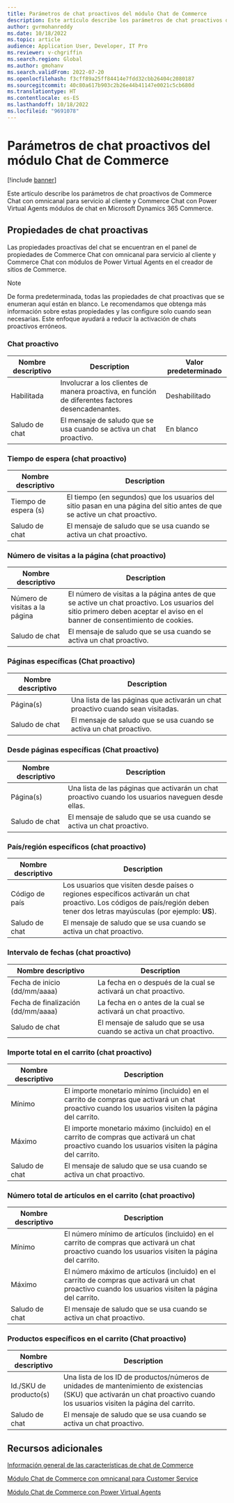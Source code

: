 ```yaml
---
title: Parámetros de chat proactivos del módulo Chat de Commerce
description: Este artículo describe los parámetros de chat proactivos de los módulos de chat de Commerce en Microsoft Dynamics 365 Commerce.
author: gvrmohanreddy
ms.date: 10/18/2022
ms.topic: article
audience: Application User, Developer, IT Pro
ms.reviewer: v-chgriffin
ms.search.region: Global
ms.author: gmohanv
ms.search.validFrom: 2022-07-20
ms.openlocfilehash: f3cff89a25ff84414e7fdd32cbb26404c2080187
ms.sourcegitcommit: 40c80a617b903c2b26e44b41147e0021c5cb680d
ms.translationtype: HT
ms.contentlocale: es-ES
ms.lasthandoff: 10/18/2022
ms.locfileid: "9691078"
---
```

# <a name="commerce-chat-module-proactive-chat-parameters"></a>Parámetros de chat proactivos del módulo Chat de Commerce

[!include [banner](includes/banner.md)]

Este artículo describe los parámetros de chat proactivos de Commerce Chat con omnicanal para servicio al cliente y Commerce Chat con Power Virtual Agents módulos de chat en Microsoft Dynamics 365 Commerce.

## <a name="proactive-chat-properties"></a>Propiedades de chat proactivas

Las propiedades proactivas del chat se encuentran en el panel de propiedades de Commerce Chat con omnicanal para servicio al cliente y Commerce Chat con módulos de Power Virtual Agents en el creador de sitios de Commerce.

> [!NOTE]
> De forma predeterminada, todas las propiedades de chat proactivas que se enumeran aquí están en blanco. Le recomendamos que obtenga más información sobre estas propiedades y las configure solo cuando sean necesarias. Este enfoque ayudará a reducir la activación de chats proactivos erróneos.

### <a name="proactive-chat"></a>Chat proactivo

| Nombre descriptivo | Description | Valor predeterminado |
|---------------|-------------|---------------|
| Habilitada | Involucrar a los clientes de manera proactiva, en función de diferentes factores desencadenantes. | Deshabilitado |
| Saludo de chat | El mensaje de saludo que se usa cuando se activa un chat proactivo. | En blanco |

### <a name="wait-time-proactive-chat"></a>Tiempo de espera (chat proactivo)

| Nombre descriptivo | Description |
|---------------|-------------|
| Tiempo de espera (s) | El tiempo (en segundos) que los usuarios del sitio pasan en una página del sitio antes de que se active un chat proactivo. |
| Saludo de chat | El mensaje de saludo que se usa cuando se activa un chat proactivo. |

### <a name="number-of-page-visits-proactive-chat"></a>Número de visitas a la página (chat proactivo)

| Nombre descriptivo | Description |
|---------------|-------------|
| Número de visitas a la página | El número de visitas a la página antes de que se active un chat proactivo. Los usuarios del sitio primero deben aceptar el aviso en el banner de consentimiento de cookies. |
| Saludo de chat | El mensaje de saludo que se usa cuando se activa un chat proactivo. |

### <a name="specific-pages-proactive-chat"></a>Páginas específicas (Chat proactivo)

| Nombre descriptivo | Description |
|---------------|-------------|
| Página(s) | Una lista de las páginas que activarán un chat proactivo cuando sean visitadas. |
| Saludo de chat | El mensaje de saludo que se usa cuando se activa un chat proactivo. |

### <a name="from-specific-pages-proactive-chat"></a>Desde páginas específicas (Chat proactivo)

| Nombre descriptivo | Description |
|---------------|-------------|
| Página(s) | Una lista de las páginas que activarán un chat proactivo cuando los usuarios naveguen desde ellas. |
| Saludo de chat | El mensaje de saludo que se usa cuando se activa un chat proactivo. |

### <a name="specific-countryregion-proactive-chat"></a>País/región específicos (chat proactivo)

| Nombre descriptivo | Description |
|---------------|-------------|
| Código de país | Los usuarios que visiten desde países o regiones específicos activarán un chat proactivo. Los códigos de país/región deben tener dos letras mayúsculas (por ejemplo: **US**). |
| Saludo de chat | El mensaje de saludo que se usa cuando se activa un chat proactivo. |

### <a name="date-range-proactive-chat"></a>Intervalo de fechas (chat proactivo)

| Nombre descriptivo | Description |
|---------------|-------------|
| Fecha de inicio (dd/mm/aaaa) | La fecha en o después de la cual se activará un chat proactivo. |
| Fecha de finalización (dd/mm/aaaa) | La fecha en o antes de la cual se activará un chat proactivo. |
| Saludo de chat | El mensaje de saludo que se usa cuando se activa un chat proactivo. |

### <a name="total-amount-in-cart-proactive-chat"></a>Importe total en el carrito (chat proactivo)

| Nombre descriptivo | Description |
|---------------|-------------|
| Mínimo | El importe monetario mínimo (incluido) en el carrito de compras que activará un chat proactivo cuando los usuarios visiten la página del carrito. |
| Máximo | El importe monetario máximo (incluido) en el carrito de compras que activará un chat proactivo cuando los usuarios visiten la página del carrito. |
|Saludo de chat | El mensaje de saludo que se usa cuando se activa un chat proactivo. |

### <a name="total-number-of-items-in-cart-proactive-chat"></a>Número total de artículos en el carrito (chat proactivo)

| Nombre descriptivo | Description |
|---------------|-------------|
| Mínimo | El número mínimo de artículos (incluido) en el carrito de compras que activará un chat proactivo cuando los usuarios visiten la página del carrito. |
| Máximo | El número máximo de artículos (incluido) en el carrito de compras que activará un chat proactivo cuando los usuarios visiten la página del carrito. |
| Saludo de chat | El mensaje de saludo que se usa cuando se activa un chat proactivo. |

### <a name="specific-products-in-cart-proactive-chat"></a>Productos específicos en el carrito (Chat proactivo)

| Nombre descriptivo | Description |
|---------------|-------------|
| Id./SKU de producto(s) | Una lista de los ID de productos/números de unidades de mantenimiento de existencias (SKU) que activarán un chat proactivo cuando los usuarios visiten la página del carrito. |
| Saludo de chat | El mensaje de saludo que se usa cuando se activa un chat proactivo. |

## <a name="additional-resources"></a>Recursos adicionales

[Información general de las características de chat de Commerce](commerce-chat-overview.md)

[Módulo Chat de Commerce con omnicanal para Customer Service](commerce-chat-module.md)

[Módulo Chat de Commerce con Power Virtual Agents](chat-module-pva.md)
